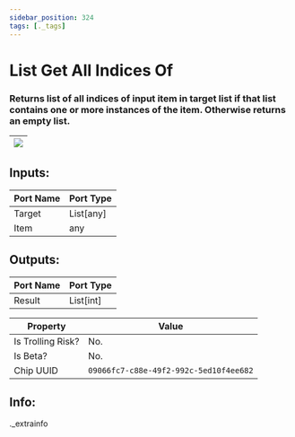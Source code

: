 ```yaml
---
sidebar_position: 324
tags: [._tags]
---
```


# List Get All Indices Of


### Returns list of all indices of input item in target list if that list contains one or more instances of the item. Otherwise returns an empty list.

| ![](https://images-ext-2.discordapp.net/external/MPmIaQzlEPmgGWlgi-WxBBXt0Bjv_zWPkg1y1f_sy3s/https/www.recroomcircuits.com/image/circuit/absolute-value?width=206&height=108) |
|-----|

## Inputs:
| Port Name | Port Type |
|-----------|-----------|
| Target | List[any] |
| Item | any |

## Outputs:
| Port Name | Port Type |
|-----------|-----------|
| Result | List[int] | 

| Property  | Value |
|-------------------|-----------|
| Is Trolling Risk? | No. |
| Is Beta? | No. |
| Chip UUID | `09066fc7-c88e-49f2-992c-5ed10f4ee682` |

## Info:
._extrainfo